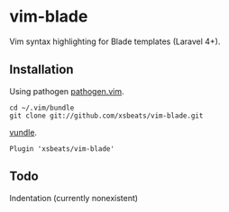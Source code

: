 # vim-blade #

Vim syntax highlighting for Blade templates (Laravel 4+).

Installation
------------

Using pathogen 
[pathogen.vim](https://github.com/tpope/vim-pathogen).  

    cd ~/.vim/bundle
    git clone git://github.com/xsbeats/vim-blade.git

[vundle](https://github.com/gmarik/Vundle.vim).

    Plugin 'xsbeats/vim-blade'

Todo
----

Indentation (currently nonexistent)
